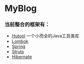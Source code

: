 # MyBlog
### 当前整合的框架有：
- [Hutool](https://www.hutool.cn/docs/#/) 一个小而全的Java工具类库
- [Lombok](https://projectlombok.org/)
- [Spring](https://docs.spring.io/spring/docs/4.3.25.RELEASE/spring-framework-reference/htmlsingle/)
- [Struts](https://struts.apache.org/getting-started/)
- [Hibernate](http://hibernate.org/orm/documentation/5.4/)
